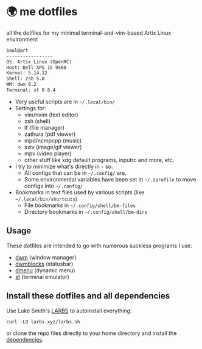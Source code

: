 # 🌍 me dotfiles

all the dotfiles for my minimal terminal-and-vim-based Artix Linux environment

```txt
baul@art
----------------- 
OS: Artix Linux (OpenRC)
Host: Dell XPS 15 9560
Kernel: 5.14.12
Shell: zsh 5.8
WM: dwm 6.2
Terminal: st 0.8.4
```

- Very useful scripts are in `~/.local/bin/`
- Settings for:
	- vim/nvim (text editor)
	- zsh (shell)
	- lf (file manager)
	- zathura (pdf viewer)
	- mpd/ncmpcpp (music)
	- sxiv (image/gif viewer)
	- mpv (video player)
	- other stuff like xdg default programs, inputrc and more, etc.
- I try to minimize what's directly in `~` so:
	- All configs that can be in `~/.config/` are.
	- Some environmental variables have been set in `~/.zprofile` to move configs into `~/.config/`
- Bookmarks in text files used by various scripts (like `~/.local/bin/shortcuts`)
	- File bookmarks in `~/.config/shell/bm-files`
	- Directory bookmarks in `~/.config/shell/bm-dirs`

## Usage

These dotfiles are intended to go with numerous suckless programs I use:

- [dwm](https://github.com/baulml/dwm) (window manager)
- [dwmblocks](https://github.com/baulml/dwmblocks) (statusbar)
- [dmenu](https://github.com/baulml/dmenu) (dynamic menu)
- [st](https://github.com/baulml/st) (terminal emulator)

## Install these dotfiles and all dependencies

Use Luke Smith's [LARBS](https://larbs.xyz) to autoinstall everything:

```
curl -LO larbs.xyz/larbs.sh
```

or clone the repo files directly to your home directory and install the
[dependencies](https://github.com/LukeSmithxyz/LARBS/blob/master/progs.csv).
